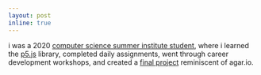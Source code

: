 ```yaml
---
layout: post
inline: true
---
```


i was a 2020 [computer science summer institute student](https://buildyourfuture.withgoogle.com/programs/computer-science-summer-institute/), where i learned the [p5.js](https://p5js.org/) library, completed daily assignments, went through career development workshops, and created a [final project](https://agar-js.glitch.me/) reminiscent of agar.io.

